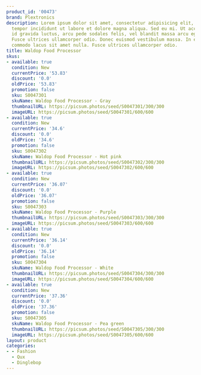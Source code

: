 ```yaml
---
product_id: '00473'
brand: Plextronics
description: Lorem ipsum dolor sit amet, consectetur adipisicing elit, sed do eiusmod
  tempor incididunt ut labore et dolore magna aliqua. Sed eu mi. Ut accumsan, neque
  id gravida luctus, arcu pede sodales felis, vel blandit massa arcu eget ligula.
  Fusce ultrices ullamcorper odio. Donec euismod vestibulum massa. In elit. Aliquam
  commodo lacus sit amet nulla. Fusce ultrices ullamcorper odio.
title: Waldop Food Processor
skus:
- available: true
  condition: New
  currentPrice: '53.83'
  discount: '0.0'
  oldPrice: '53.83'
  promotion: false
  sku: S0047301
  skuName: Waldop Food Processor - Gray
  thumbnailURL: https://picsum.photos/seed/S0047301/300/300
  imageURL: https://picsum.photos/seed/S0047301/600/600
- available: true
  condition: New
  currentPrice: '34.6'
  discount: '0.0'
  oldPrice: '34.6'
  promotion: false
  sku: S0047302
  skuName: Waldop Food Processor - Hot pink
  thumbnailURL: https://picsum.photos/seed/S0047302/300/300
  imageURL: https://picsum.photos/seed/S0047302/600/600
- available: true
  condition: New
  currentPrice: '36.07'
  discount: '0.0'
  oldPrice: '36.07'
  promotion: false
  sku: S0047303
  skuName: Waldop Food Processor - Purple
  thumbnailURL: https://picsum.photos/seed/S0047303/300/300
  imageURL: https://picsum.photos/seed/S0047303/600/600
- available: true
  condition: New
  currentPrice: '36.14'
  discount: '0.0'
  oldPrice: '36.14'
  promotion: false
  sku: S0047304
  skuName: Waldop Food Processor - White
  thumbnailURL: https://picsum.photos/seed/S0047304/300/300
  imageURL: https://picsum.photos/seed/S0047304/600/600
- available: true
  condition: New
  currentPrice: '37.36'
  discount: '0.0'
  oldPrice: '37.36'
  promotion: false
  sku: S0047305
  skuName: Waldop Food Processor - Pea green
  thumbnailURL: https://picsum.photos/seed/S0047305/300/300
  imageURL: https://picsum.photos/seed/S0047305/600/600
layout: product
categories:
- - Fashion
  - Qux
  - Dinglebop
---
```

